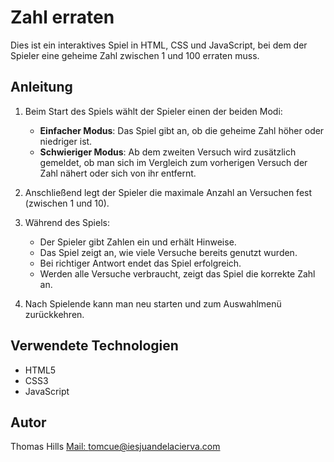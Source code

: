 # Zahl erraten

Dies ist ein interaktives Spiel in HTML, CSS und JavaScript, bei dem der Spieler eine geheime Zahl zwischen 1 und 100 erraten muss.

## Anleitung

1. Beim Start des Spiels wählt der Spieler einen der beiden Modi:

   * **Einfacher Modus**: Das Spiel gibt an, ob die geheime Zahl höher oder niedriger ist.
   * **Schwieriger Modus**: Ab dem zweiten Versuch wird zusätzlich gemeldet, ob man sich im Vergleich zum vorherigen Versuch der Zahl nähert oder sich von ihr entfernt.

2. Anschließend legt der Spieler die maximale Anzahl an Versuchen fest (zwischen 1 und 10).

3. Während des Spiels:

   * Der Spieler gibt Zahlen ein und erhält Hinweise.
   * Das Spiel zeigt an, wie viele Versuche bereits genutzt wurden.
   * Bei richtiger Antwort endet das Spiel erfolgreich.
   * Werden alle Versuche verbraucht, zeigt das Spiel die korrekte Zahl an.

4. Nach Spielende kann man neu starten und zum Auswahlmenü zurückkehren.

## Verwendete Technologien

* HTML5
* CSS3
* JavaScript

## Autor

Thomas Hills
[Mail: tomcue@iesjuandelacierva.com](mailto:tomcue@iesjuandelacierva.com)
